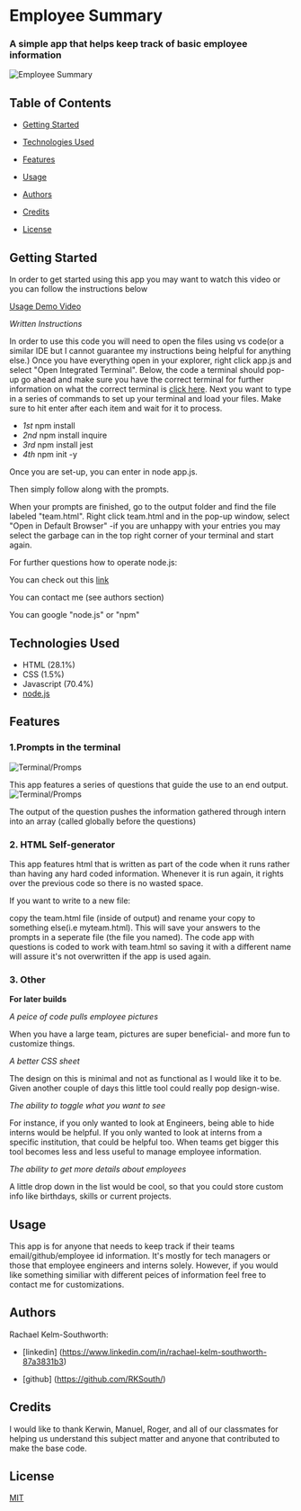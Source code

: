 
#  Employee Summary

### A simple app that helps keep track of basic employee information
<!-- Add finished image here -->
![Employee Summary](Assets/finishedproduct.png)

## Table of Contents
* [Getting Started](#getting-started)

* [Technologies Used](#technologies-used)
* [Features](#features)
* [Usage](#usage)
* [Authors](#authors)
* [Credits](#credits)
* [License](#license)

## Getting Started
In order to get started using this app you may want to watch this video or you can follow the instructions below

[Usage Demo Video](https://drive.google.com/file/d/1KW-QAwyMhQYoDRJ0Fcy5gVDdQiYYOfxE/view)

_Written Instructions_

In order to use this code you will need to open the files using vs code(or a similar IDE but I cannot guarantee my instructions being helpful for anything else.) Once you have everything open in your explorer, right click app.js and select "Open Integrated Terminal". Below, the code a terminal should pop-up go ahead and make sure you have the correct terminal for further information on what the correct terminal is [click here](https://code.visualstudio.com/docs/nodejs/nodejs-tutorial). 
Next you want to type in a series of commands to set up your terminal and load your files. Make sure to hit enter after each item and wait for it to process.
* _1st_ npm install  
* _2nd_ npm install inquire 
* _3rd_ npm install  jest
* _4th_ npm init -y 

Once you are set-up, you can enter in node app.js.

Then simply follow along with the prompts.

 When your prompts are finished, go to the output folder and find the file labeled "team.html". Right click team.html and in the pop-up window, select "Open in Default Browser" -if you are unhappy with your entries you may select the garbage can in the top right corner of your terminal and start again.

For further questions how to operate node.js:

You can check out this [link](https://www.tutorialsteacher.com/nodejs/nodejs-tutorials)

You can contact me (see authors section)

You can google "node.js" or "npm"
## Technologies Used
* HTML (28.1%)
* CSS (1.5%)
* Javascript (70.4%) 
* [node.js](https://www.npmjs.com/)


## Features 

### __1.Prompts in the terminal__
  ![Terminal/Promps](Assets/Codesnippet01.png)

This app features a series of questions that guide the use to an end output. 
  ![Terminal/Promps](Assets/Codesnippet02.png)

  The output of the question pushes the information gathered through intern into an array (called globally before the questions)
### __2. HTML Self-generator__

This app features html that is written as part of the code when it runs rather than having any hard coded information. Whenever it is run again, it rights over the previous code so there is no wasted space. 

If you want to write to a new file:

copy the team.html file (inside of output) and rename your copy to something else(i.e myteam.html). This will save your answers to the prompts in a seperate file (the file you named). The code app with questions is coded to work with team.html so saving it with a different name will assure it's not overwritten if the app is used again.

 


### __3. Other__

 __For later builds__

_A peice of code pulls employee pictures_

When you have a large team, pictures are super beneficial- and more fun to customize things.

_A better CSS sheet_

The design on this is minimal and not as functional as I would like it to be. Given another couple of days this little tool could really pop design-wise. 

_The ability to toggle what you want to see_

For instance, if you only wanted to look at Engineers, being able to hide interns would be helpful. If you only wanted to look at interns from a specific institution, that could be helpful too. When teams get bigger this tool becomes less and less useful to manage employee information. 

_The ability to get more details about employees_

A little drop down in the list would be cool, so that you could store custom info like birthdays, skills or current projects. 

## Usage
This app is for anyone that needs to keep track if their teams email/github/employee id information. It's mostly for tech managers or those that employee engineers and interns solely. However, if you would like something similiar with different peices of information feel free to contact me for customizations. 
## Authors

 Rachael Kelm-Southworth: 

* [linkedin] (https://www.linkedin.com/in/rachael-kelm-southworth-87a3831b3) 

* [github] (https://github.com/RKSouth/)



 ## Credits

I would like to thank Kerwin, Manuel, Roger, and all of our classmates for helping us understand this subject matter and anyone that contributed to make the base code.

## License
[MIT](https://choosealicense.com/licenses/mit/)




